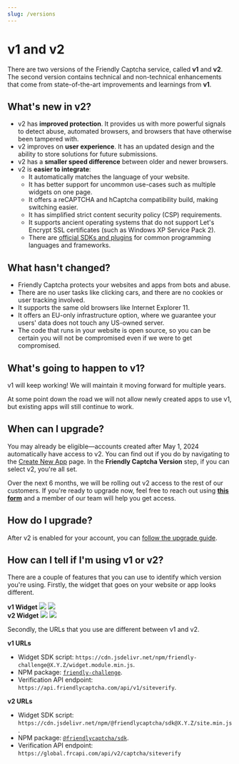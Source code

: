 ```yaml
---
slug: /versions
---
```


# v1 and v2

There are two versions of the Friendly Captcha service, called **v1** and **v2**. The second version contains technical and non-technical enhancements that come from state-of-the-art improvements and learnings from **v1**.

## What's new in v2?

* v2 has **improved protection**. It provides us with more powerful signals to detect abuse, automated browsers, and browsers that have otherwise been tampered with.
* v2 improves on **user experience**. It has an updated design and the ability to store solutions for future submissions.
* v2 has a **smaller speed difference** between older and newer browsers.
* v2 is **easier to integrate**:
  * It automatically matches the language of your website.
  * It has better support for uncommon use-cases such as multiple widgets on one page.
  * It offers a reCAPTCHA and hCaptcha compatibility build, making switching easier.
  * It has simplified strict content security policy (CSP) requirements.
  * It supports ancient operating systems that do not support Let's Encrypt SSL certificates (such as Windows XP Service Pack 2).
  * There are [official SDKs and plugins](/integrations) for common programming languages and frameworks.

## What hasn't changed?

* Friendly Captcha protects your websites and apps from bots and abuse.
* There are no user tasks like clicking cars, and there are no cookies or user tracking involved.
* It supports the same old browsers like Internet Explorer 11.
* It offers an EU-only infrastructure option, where we guarantee your users' data does not touch any US-owned server.
* The code that runs in your website is open source, so you can be certain you will not be compromised even if we were to get compromised.

## What's going to happen to v1?

v1 will keep working! We will maintain it moving forward for multiple years.

At some point down the road we will not allow newly created apps to use v1, but existing apps will still continue to work.

## When can I upgrade?

You may already be eligible&mdash;accounts created after May 1, 2024 automatically have access to v2. You can find out if you do by navigating to the [Create New App](https://app.friendlycaptcha.eu/dashboard/accounts/-/apps/create) page. In the **Friendly Captcha Version** step, if you can select v2, you're all set.

Over the next 6 months, we will be rolling out v2 access to the rest of our customers. If you're ready to upgrade now, feel free to reach out using [**this form**](https://tally.so/r/n0MGDA) and a member of our team will help you get access.

## How do I upgrade?

After v2 is enabled for your account, you can [follow the upgrade guide](./guides/upgrading-from-v1).

## How can I tell if I'm using v1 or v2?

There are a couple of features that you can use to identify which version you're using. Firstly, the widget that goes on your website or app looks different.

<div style={{ display: 'flex' }}>
    <div style={{ textAlign: 'center' }}>
        <b>v1 Widget</b>
        <img src="/img/widget-v1-ready.png" style={{ width: '100%' }} />
        <img src="/img/widget-v1-completed.png" style={{ width: '100%' }} />
    </div>
    <div style={{ textAlign: 'center' }}>
        <b>v2 Widget</b>
        <img src="/img/widget-v2-ready.png" style={{ width: '100%' }} />
        <img src="/img/widget-v2-completed.png" style={{ width: '100%' }} />
    </div>
</div>

Secondly, the URLs that you use are different between v1 and v2.

**v1 URLs**

* Widget SDK script: `https://cdn.jsdelivr.net/npm/friendly-challenge@X.Y.Z/widget.module.min.js`.
* NPM package: [`friendly-challenge`](https://www.npmjs.com/package/friendly-challenge).
* Verification API endpoint: `https://api.friendlycaptcha.com/api/v1/siteverify`.

**v2 URLs**

* Widget SDK script: `https://cdn.jsdelivr.net/npm/@friendlycaptcha/sdk@X.Y.Z/site.min.js`.
* NPM package: [`@friendlycaptcha/sdk`](https://www.npmjs.com/package/@friendlycaptcha/sdk).
* Verification API endpoint: `https://global.frcapi.com/api/v2/captcha/siteverify`
